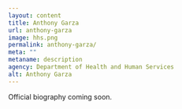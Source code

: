 ```yaml
---
layout: content
title: Anthony Garza
url: anthony-garza
image: hhs.png
permalink: anthony-garza/
meta: ""
metaname: description
agency: Department of Health and Human Services 
alt: Anthony Garza
---
```


Official biography coming soon.
